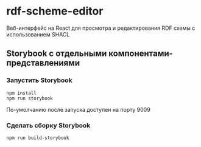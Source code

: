 # rdf-scheme-editor

Веб-интерфейс на React для просмотра и редактирования RDF схемы с использованием SHACL

## Storybook с отдельными компонентами-представлениями

### Запустить Storybook

```
npm install
npm run storybook
```

По-умолчанию после запуска доступен на порту 9009

### Сделать сборку Storybook

```
npm run build-storybook
```
